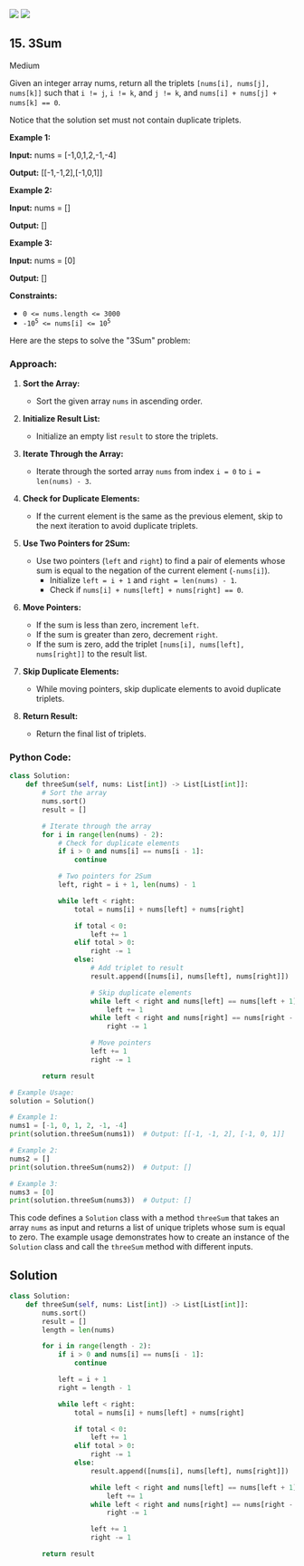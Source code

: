 [![](https://img.shields.io/github/stars/LeetCode-in-Python/LeetCode-in-Python?label=Stars&style=flat-square)](https://github.com/LeetCode-in-Python/LeetCode-in-Python)
[![](https://img.shields.io/github/forks/LeetCode-in-Python/LeetCode-in-Python?label=Fork%20me%20on%20GitHub%20&style=flat-square)](https://github.com/LeetCode-in-Python/LeetCode-in-Python/fork)

## 15\. 3Sum

Medium

Given an integer array nums, return all the triplets `[nums[i], nums[j], nums[k]]` such that `i != j`, `i != k`, and `j != k`, and `nums[i] + nums[j] + nums[k] == 0`.

Notice that the solution set must not contain duplicate triplets.

**Example 1:**

**Input:** nums = [-1,0,1,2,-1,-4]

**Output:** [[-1,-1,2],[-1,0,1]] 

**Example 2:**

**Input:** nums = []

**Output:** [] 

**Example 3:**

**Input:** nums = [0]

**Output:** [] 

**Constraints:**

*   `0 <= nums.length <= 3000`
*   <code>-10<sup>5</sup> <= nums[i] <= 10<sup>5</sup></code>

Here are the steps to solve the "3Sum" problem:

### Approach:

1. **Sort the Array:**
   - Sort the given array `nums` in ascending order.

2. **Initialize Result List:**
   - Initialize an empty list `result` to store the triplets.

3. **Iterate Through the Array:**
   - Iterate through the sorted array `nums` from index `i = 0` to `i = len(nums) - 3`.

4. **Check for Duplicate Elements:**
   - If the current element is the same as the previous element, skip to the next iteration to avoid duplicate triplets.

5. **Use Two Pointers for 2Sum:**
   - Use two pointers (`left` and `right`) to find a pair of elements whose sum is equal to the negation of the current element (`-nums[i]`).
     - Initialize `left = i + 1` and `right = len(nums) - 1`.
     - Check if `nums[i] + nums[left] + nums[right] == 0`.

6. **Move Pointers:**
   - If the sum is less than zero, increment `left`.
   - If the sum is greater than zero, decrement `right`.
   - If the sum is zero, add the triplet `[nums[i], nums[left], nums[right]]` to the result list.

7. **Skip Duplicate Elements:**
   - While moving pointers, skip duplicate elements to avoid duplicate triplets.

8. **Return Result:**
   - Return the final list of triplets.

### Python Code:

```python
class Solution:
    def threeSum(self, nums: List[int]) -> List[List[int]]:
        # Sort the array
        nums.sort()
        result = []

        # Iterate through the array
        for i in range(len(nums) - 2):
            # Check for duplicate elements
            if i > 0 and nums[i] == nums[i - 1]:
                continue

            # Two pointers for 2Sum
            left, right = i + 1, len(nums) - 1

            while left < right:
                total = nums[i] + nums[left] + nums[right]

                if total < 0:
                    left += 1
                elif total > 0:
                    right -= 1
                else:
                    # Add triplet to result
                    result.append([nums[i], nums[left], nums[right]])

                    # Skip duplicate elements
                    while left < right and nums[left] == nums[left + 1]:
                        left += 1
                    while left < right and nums[right] == nums[right - 1]:
                        right -= 1

                    # Move pointers
                    left += 1
                    right -= 1

        return result

# Example Usage:
solution = Solution()

# Example 1:
nums1 = [-1, 0, 1, 2, -1, -4]
print(solution.threeSum(nums1))  # Output: [[-1, -1, 2], [-1, 0, 1]]

# Example 2:
nums2 = []
print(solution.threeSum(nums2))  # Output: []

# Example 3:
nums3 = [0]
print(solution.threeSum(nums3))  # Output: []
```

This code defines a `Solution` class with a method `threeSum` that takes an array `nums` as input and returns a list of unique triplets whose sum is equal to zero. The example usage demonstrates how to create an instance of the `Solution` class and call the `threeSum` method with different inputs.

## Solution

```python
class Solution:
    def threeSum(self, nums: List[int]) -> List[List[int]]:
        nums.sort()
        result = []
        length = len(nums)

        for i in range(length - 2):
            if i > 0 and nums[i] == nums[i - 1]:
                continue

            left = i + 1
            right = length - 1

            while left < right:
                total = nums[i] + nums[left] + nums[right]

                if total < 0:
                    left += 1
                elif total > 0:
                    right -= 1
                else:
                    result.append([nums[i], nums[left], nums[right]])

                    while left < right and nums[left] == nums[left + 1]:
                        left += 1
                    while left < right and nums[right] == nums[right - 1]:
                        right -= 1

                    left += 1
                    right -= 1

        return result
```